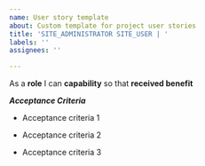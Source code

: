 ```yaml
---
name: User story template
about: Custom template for project user stories
title: 'SITE_ADMINISTRATOR SITE_USER | '
labels: ''
assignees: ''

---
```


As a **role** I can **capability** so that **received benefit**


***Acceptance Criteria***

- Acceptance criteria 1

- Acceptance criteria 2

- Acceptance criteria 3
